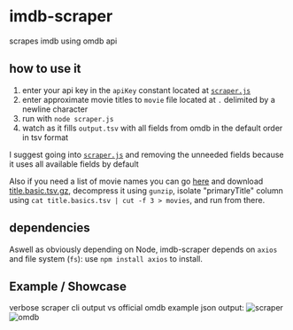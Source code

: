 # imdb-scraper
scrapes imdb using omdb api

## how to use it
1. enter your api key in the `apiKey` constant located at [`scraper.js`](https://github.com/aymey/imdb-scraper/blob/main/scraper.js#L4)
2. enter approximate movie titles to `movie` file located at `.` delimited by a newline character
3. run with `node scraper.js`
4. watch as it fills `output.tsv` with all fields from omdb in the default order in tsv format

I suggest going into [`scraper.js`](https://github.com/aymey/imdb-scraper/blob/main/scraper.js) and removing the unneeded fields because it uses all available fields by default

Also if you need a list of movie names you can go [here](https://datasets.imdbws.com/) and download [title.basic.tsv.gz](title.basics.tsv.gz), decompress it using `gunzip`, isolate "primaryTitle" column using `cat title.basics.tsv | cut -f 3 > movies`, and run from there.

## dependencies
Aswell as obviously depending on Node, imdb-scraper depends on `axios` and file system (`fs`): use `npm install axios` to install.

## Example / Showcase
verbose scraper cli output vs official omdb example json output:
![scraper](http://i.ibb.co/pXQ3BTT/image.png) ![omdb](http://i.ibb.co/WGcFnXQ/image.png)
